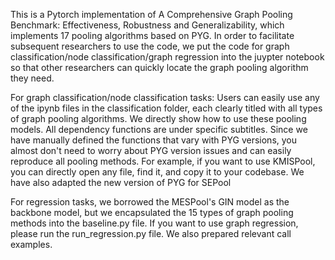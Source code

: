 This is a Pytorch implementation of A Comprehensive Graph Pooling Benchmark: Effectiveness, Robustness and Generalizability, which implements 17 pooling algorithms based on PYG.  In order to facilitate subsequent researchers to use the code, we put the code for graph classification/node classification/graph regression into the juypter notebook so that other researchers can quickly locate the graph pooling algorithm they need.

For graph classification/node classification tasks: Users can easily use any of the ipynb files in the classification folder, each clearly titled with all types of graph pooling algorithms. We directly show how to use these pooling models. All dependency functions are under specific subtitles. Since we have manually defined the functions that vary with PYG versions, you almost don't need to worry about PYG version issues and can easily reproduce all pooling methods. For example, if you want to use KMISPool, you can directly open any file, find it, and copy it to your codebase. We have also adapted the new version of PYG for SEPool

For regression tasks, we borrowed the MESPool's GIN model as the backbone model, but we encapsulated the 15 types of graph pooling methods into the baseline.py file. If you want to use graph regression, please run the run_regression.py file. We also prepared relevant call examples.
